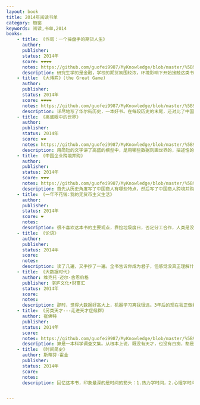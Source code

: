 ```yaml
---
layout: book
title: 2014年阅读书单
category: 橱窗
keywords: 阅读,书单,2014
books:
    - title: 《作局：一个操盘手的期货人生》
      author:
      publisher:
      status: 2014年
      score: ❤❤❤❤
      notes: https://github.com/guofei9987/MyKnowledge/blob/master/%5B9%5D%20%E8%AF%BB%E4%B9%A6/%5B9-3%5D%20%E4%B8%AD%E5%9B%BD%E5%8E%86%E5%8F%B2/%5B9-3-5%5D%E4%B8%AD%E5%9B%BD%E9%87%91%E8%9E%8D%E5%8F%B2.md#作局中国当代期货史
      description: 研究生学的是金融，学校的期货氛围较浓，环境影响下开始接触这类书。这本书以小说的形式记录了中国期货历史。别人未必觉得这本书多么好，然而作为期货实操的启蒙书，必须给个大大的好评。
    - title: 《大博弈》(the Great Game)
      author:
      publisher:
      status: 2014年
      score: ❤❤❤❤
      notes: https://github.com/guofei9987/MyKnowledge/blob/master/%5B9%5D%20%E8%AF%BB%E4%B9%A6/%5B9-4%5D%20%E5%A4%96%E5%9B%BD%E5%8E%86%E5%8F%B2/%E5%A4%96%E5%9B%BD%E9%87%91%E8%9E%8D%E5%8F%B2.md#大博弈the-great-game金融史
      description: 详尽地写了华尔街历史，一本好书。在每段历史的末尾，还对比了中国等国同一时期在做什么，读起来更有点意思了
    - title: 《高盛眼中的世界》
      author:
      publisher:
      status: 2014年
      score: ❤❤
      notes: https://github.com/guofei9987/MyKnowledge/blob/master/%5B9%5D%20%E8%AF%BB%E4%B9%A6/%5B9-5%5D%20%E7%A4%BE%E4%BC%9A%E7%BB%8F%E6%B5%8E%E5%AD%A6/9%E6%8A%95%E6%9C%BA.md#高盛眼中的世界
      description: 用简短的文字讲了高盛的模型中，是用哪些数据刻画世界的，描述性的讲了刻画世界的一些思路
    - title: 《中国企业跨境并购》
      author:
      publisher:
      status: 2014年
      score: ❤❤❤
      notes: https://github.com/guofei9987/MyKnowledge/blob/master/%5B9%5D%20%E8%AF%BB%E4%B9%A6/%5B9-5%5D%20%E7%A4%BE%E4%BC%9A%E7%BB%8F%E6%B5%8E%E5%AD%A6/9%E6%8A%95%E6%9C%BA.md#中国企业跨境并购
      description: 首先从历史角度写了中国商人有哪些特点，然后写了中国商人跨境并购会遇到的政治、经济问题
    - title: 《一年不花钱:我的无货币主义生活》
      author:
      publisher:
      status: 2014年
      score: ❤
      notes:
      description: 很不喜欢这本书的主要观点，靠捡垃圾度日，否定分工合作，人类是没有未来的。这本书还是带来一些启示：很多消费是不必要的，而在无货币主义生活中，你会不实的收获感动。
    - title: 《论语》
      author:
      publisher:
      status: 2014年
      score:
      notes:
      description: 读了几遍，又手抄了一遍。全书告诉你成为君子，但感觉没真正理解什么是君子
    - title: 《大数据时代》
      author: 维克托·迈尔·舍恩伯格
      publisher: 湛庐文化•财富汇
      status: 2014年
      score:
      notes:
      description: 那时，觉得大数据好高大上，机器学习离我很远。3年后的现在我正做着这方面的工作。真是白云苍狗。
    - title: 《另类天才---走进天才症候群》
      author: 崔佛特
      publisher:
      status: 2014年
      score:
      notes: https://github.com/guofei9987/MyKnowledge/blob/master/%5B9%5D%20%E8%AF%BB%E4%B9%A6/%5B9-5%5D%20%E7%A4%BE%E4%BC%9A%E7%BB%8F%E6%B5%8E%E5%AD%A6/7%E5%BF%83%E7%90%86%E5%AD%A6.md#另类天才走近天才症候群
      description: 算是一本科学调查文集。从根本上说，既没有天才，也没有白痴，都是人类多样化的产物。然而我有些羡慕所谓“白痴天才”，不是因为他们天赋异禀，而是因为社会无法把一些所谓的成熟强加给他们。普通人是用油灯看到昏暗的全景。“白痴天才”是用聚光灯看到清晰的区域。
    - title: 《时间简史》
      author: 斯蒂芬·霍金
      publisher:
      status: 2014年
      score:
      notes:
      description: 回忆这本书，印象最深的是时间的箭头：1.热力学时间，2.心理学时间 3.宇宙学时间。。。


---
```


